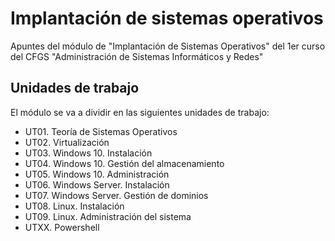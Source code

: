 # Implantación de sistemas operativos

Apuntes del módulo de "Implantación de Sistemas Operativos" del 1er curso del CFGS "Administración de Sistemas Informáticos y Redes"

## Unidades de trabajo

El módulo se va a dividir en las siguientes unidades de trabajo:

- UT01. Teoría de Sistemas Operativos
- UT02. Virtualización
- UT03. Windows 10. Instalación
- UT04. Windows 10. Gestión del almacenamiento
- UT05. Windows 10. Administración
- UT06. Windows Server. Instalación
- UT07. Windows Server. Gestión de dominios
- UT08. Linux. Instalación
- UT09. Linux. Administración del sistema
- UTXX. Powershell